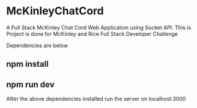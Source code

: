 # McKinleyChatCord
A Full Stack McKinley Chat Cord Web Application using Socket API. This is Project is done for McKinley and Rice Full Stack Developer Challenge

Dependencies are below

## npm install
## npm run dev

After the above dependencies installed run the server on localhost:3000 
